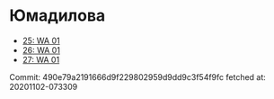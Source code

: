 # Юмадилова
- [25: WA 01](25.md)
- [26: WA 01](26.md)
- [27: WA 01](27.md)

Commit: 490e79a2191666d9f229802959d9dd9c3f54f9fc
 fetched at: 20201102-073309
